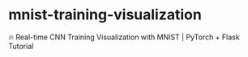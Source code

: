 # mnist-training-visualization
🔥 Real-time CNN Training Visualization with MNIST | PyTorch + Flask Tutorial
